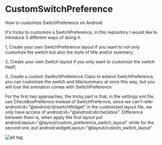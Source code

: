 # CustomSwitchPreference
How to customize SwitchPreference on Android

It's tricky to customize a SwitchPreference, in this repository I would like to introduce 3 different ways of doing it.

1, Create your own SwitchPreference layout if you want to not only customize the switch but also the style of title and/or summary;

2, Create your own Switch layout if you only want to customize the switch itself;

3, Create a custom SwithchPreference Class to extend SwitchPreference, you can customize the switch and title/summary at once this way, but you will lose the animation comes with SwitchPreference

For the first two approaches, the tricky part is that, in the settings xml file, use CheckBoxPrefernce instead of SwitchPrefernce, since we can't refer     android:id="@android:id/switchWidget" in the customized layout file, we only have access of         android:id="@android:id/checkbox". Difference between them is, when apply the first layout put             android:layout="@layout/custom_preference_switch_layout"
while for the second one, put             android:widgetLayout="@layout/custom_switch_layout"

![alt tag](https://github.com/XiangliDai/CustomSwitchPreference/blob/master/Screenshot_20160714-204855.png)
 



